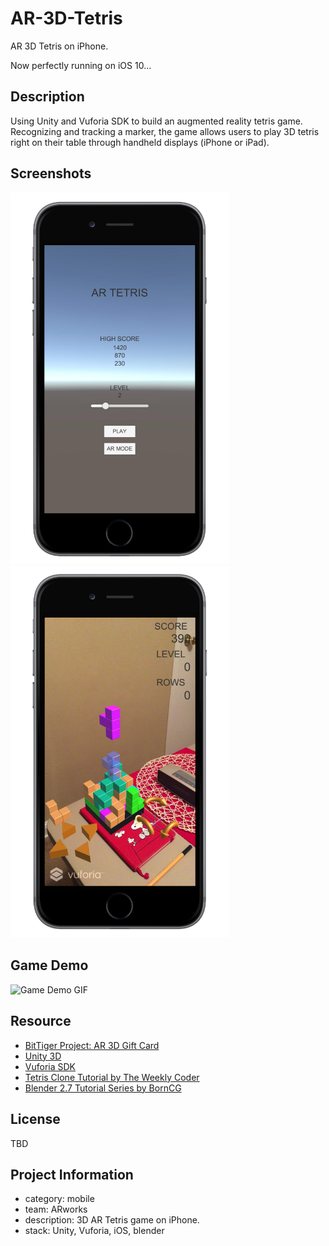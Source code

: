 # AR-3D-Tetris
AR 3D Tetris on iPhone.

Now perfectly running on iOS 10...

## Description
Using Unity and Vuforia SDK to build an augmented reality tetris game. Recognizing and tracking a marker, the game allows users to play 3D tetris right on their table through handheld displays (iPhone or iPad).

## Screenshots

<img src="./Resources/GameMenu.png"  width="350" /> <img src="./Resources/GameScreenshot.png"  width="350" />

## Game Demo

![Game Demo GIF](./Resources/GameDemoSmall.gif)

## Resource
- [BitTiger Project: AR 3D Gift Card](https://www.bittiger.io/videos/WgJ3wYzX5NGiDEkNi/pZZmpXCYiQ6c6ZRdm)
- [Unity 3D](http://unity3d.com/)
- [Vuforia SDK](http://www.vuforia.com/)
- [Tetris Clone Tutorial by The Weekly Coder](https://www.youtube.com/playlist?list=PLiRrp7UEG13axMHD7Kqdiy30c7ZBu_Zn7)
- [Blender 2.7 Tutorial Series by BornCG](https://www.youtube.com/playlist?list=PLda3VoSoc_TR7X7wfblBGiRz-bvhKpGkS)

## License
TBD

## Project Information
- category: mobile
- team: ARworks
- description: 3D AR Tetris game on iPhone.
- stack: Unity, Vuforia, iOS, blender
